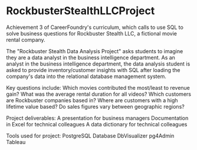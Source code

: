 # RockbusterStealthLLCProject
Achievement 3 of CareerFoundry's curriculum, which calls to use SQL to solve business questions for Rockbuster Stealth LLC, a fictional movie rental company.

The "Rockbuster Stealth Data Analysis Project" asks students to imagine they are a data analyst in the business intelligence department. As an analyst in the business intelligence department, the data analysis student is asked to provide inventory/customer insights with SQL after loading the company's data into the relational database management system. 

Key questions include:
  Which movies contributed the most/least to revenue gain?
  What was the average rental duration for all videos?
  Which customers are Rockbuster companies based in?
  Where are customers with a high lifetime value based?
  Do sales figures vary between geographic regions?
  
Project deliverables:
  A presentation for business managers
  Documentation in Excel for technical colleagues
  A data dictionary for technical colleagues

Tools used for project:
  PostgreSQL Database
  DbVisualizer
  pg4Admin
  Tableau


